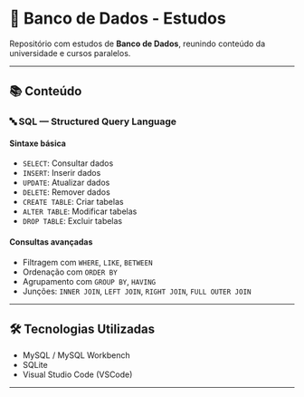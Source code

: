 # 💾 Banco de Dados - Estudos

Repositório com estudos de **Banco de Dados**, reunindo conteúdo da universidade e cursos paralelos.

---

## 📚 Conteúdo

### 🔤 SQL — Structured Query Language

#### Sintaxe básica
- `SELECT`: Consultar dados
- `INSERT`: Inserir dados
- `UPDATE`: Atualizar dados
- `DELETE`: Remover dados
- `CREATE TABLE`: Criar tabelas
- `ALTER TABLE`: Modificar tabelas
- `DROP TABLE`: Excluir tabelas

#### Consultas avançadas
- Filtragem com `WHERE`, `LIKE`, `BETWEEN`
- Ordenação com `ORDER BY`
- Agrupamento com `GROUP BY`, `HAVING`
- Junções: `INNER JOIN`, `LEFT JOIN`, `RIGHT JOIN`, `FULL OUTER JOIN`

---

## 🛠️ Tecnologias Utilizadas

- MySQL / MySQL Workbench
- SQLite
- Visual Studio Code (VSCode)

---



